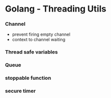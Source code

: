 
# Golang - Threading Utils

### Channel 
- prevent firing empty channel
- context to channel waiting

### Thread safe variables

### Queue

### stoppable function

### secure timer